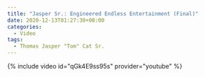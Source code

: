 ```yaml
---
title: "Jasper Sr.: Engineered Endless Entertainment (Final)"
date: 2020-12-13T01:27:30+08:00
categories:
  - Video
tags:
  - Thomas Jasper "Tom" Cat Sr.
---
```


{% include video id="qGk4E9ss95s" provider="youtube" %}